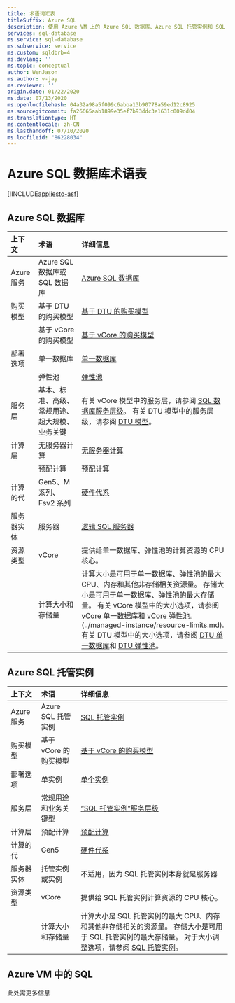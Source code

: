 ```yaml
---
title: 术语词汇表
titleSuffix: Azure SQL
description: 使用 Azure VM 上的 Azure SQL 数据库、Azure SQL 托管实例和 SQL 时会涉及到的术语的列表。
services: sql-database
ms.service: sql-database
ms.subservice: service
ms.custom: sqldbrb=4
ms.devlang: ''
ms.topic: conceptual
author: WenJason
ms.author: v-jay
ms.reviewer: ''
origin.date: 01/22/2020
ms.date: 07/13/2020
ms.openlocfilehash: 04a32a98a5f099c6abba13b90778a59ed12c8925
ms.sourcegitcommit: fa26665aab1899e35ef7b93ddc3e1631c009dd04
ms.translationtype: HT
ms.contentlocale: zh-CN
ms.lasthandoff: 07/10/2020
ms.locfileid: "86228034"
---
```

# <a name="azure-sql-database-glossary-of-terms"></a>Azure SQL 数据库术语表
[!INCLUDE[appliesto-asf](includes/appliesto-asf.md)]

## <a name="azure-sql-database"></a>Azure SQL 数据库

|上下文|术语|详细信息|
|:---|:---|:---|
|Azure 服务|Azure SQL 数据库或 SQL 数据库|[Azure SQL 数据库](database/sql-database-paas-overview.md)|
|购买模型|基于 DTU 的购买模型|[基于 DTU 的购买模型](database/service-tiers-dtu.md)|
||基于 vCore 的购买模型|[基于 vCore 的购买模型](database/service-tiers-vcore.md)|
|部署选项 |单一数据库|[单一数据库](database/single-database-overview.md)|
||弹性池|[弹性池](database/elastic-pool-overview.md)|
|服务层|基本、标准、高级、常规用途、超大规模、业务关键|有关 vCore 模型中的服务层，请参阅 [SQL 数据库服务层级](database/service-tiers-vcore.md#service-tiers)。 有关 DTU 模型中的服务层级，请参阅 [DTU 模型](database/service-tiers-dtu.md#compare-the-dtu-based-service-tiers)。|
|计算层|无服务器计算|[无服务器计算](database/service-tiers-vcore.md#compute-tiers)
||预配计算|[预配计算](database/service-tiers-vcore.md#compute-tiers)
|计算的代|Gen5、M 系列、Fsv2 系列|[硬件代系](database/service-tiers-vcore.md#hardware-generations)
|服务器实体| 服务器 |[逻辑 SQL 服务器](database/logical-servers.md)|
|资源类型|vCore|提供给单一数据库、弹性池的计算资源的 CPU 核心。 |
||计算大小和存储量|计算大小是可用于单一数据库、弹性池的最大 CPU、内存和其他非存储相关资源量。  存储大小是可用于单一数据库、弹性池的最大存储量。 有关 vCore 模型中的大小选项，请参阅 [vCore 单一数据库](database/resource-limits-vcore-single-databases.md)和 [vCore 弹性池](database/resource-limits-vcore-elastic-pools.md)。  (../managed-instance/resource-limits.md).  有关 DTU 模型中的大小选项，请参阅 [DTU 单一数据库](database/resource-limits-dtu-single-databases.md)和 [DTU 弹性池](database/resource-limits-dtu-elastic-pools.md)。

## <a name="azure-sql-managed-instance"></a>Azure SQL 托管实例

|上下文|术语|详细信息|
|:---|:---|:---|
|Azure 服务|Azure SQL 托管实例|[SQL 托管实例](managed-instance/sql-managed-instance-paas-overview.md)|
|购买模型|基于 vCore 的购买模型|[基于 vCore 的购买模型](database/service-tiers-vcore.md)|
|部署选项 |单实例|[单个实例](managed-instance/sql-managed-instance-paas-overview.md)|
|服务层|常规用途和业务关键型|[“SQL 托管实例”服务层级](managed-instance/sql-managed-instance-paas-overview.md#service-tiers)|
|计算层|预配计算|[预配计算](database/service-tiers-vcore.md#compute-tiers)|
|计算的代|Gen5|[硬件代系](database/service-tiers-vcore.md#hardware-generations)
|服务器实体|托管实例或实例| 不适用，因为 SQL 托管实例本身就是服务器 |
|资源类型|vCore|提供给 SQL 托管实例计算资源的 CPU 核心。|
||计算大小和存储量|计算大小是 SQL 托管实例的最大 CPU、内存和其他非存储相关的资源量。  存储大小是可用于 SQL 托管实例的最大存储量。  对于大小调整选项，请参阅 [SQL 托管实例](managed-instance/resource-limits.md)。 |

## <a name="sql-on-azure-vm"></a>Azure VM 中的 SQL

此处需更多信息
